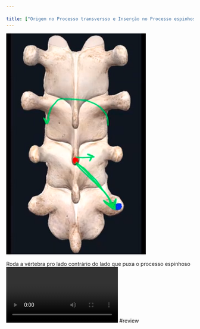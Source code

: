 ```yaml
---

title: ["Origem no Processo transversso e Inserção no Processo espinhoso"]
---
```

![Pasted image 20210414181129.png](Pasted%20image%2020210414181129.png)

Roda a vértebra pro lado contrário do lado que puxa o processo espinhoso
![M2lPUwu0Dh.mp4](M2lPUwu0Dh.mp4)
#review 
